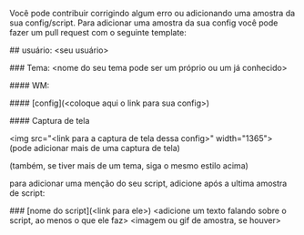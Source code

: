 Você pode contribuir corrigindo algum erro ou adicionando uma amostra da sua config/script.
Para adicionar uma amostra da sua config você pode fazer um pull request com o seguinte template:

\## usuário: <seu usuário>

\### Tema: <nome do seu tema pode ser um próprio ou um já conhecido>

\#### WM: <sua WM aqui>

\#### [config](\<coloque aqui o link para sua config>)

\#### Captura de tela

\<img src="\<link para a captura de tela dessa config>" width="1365">
(pode adicionar mais de uma captura de tela)

(também, se tiver mais de um tema, siga o mesmo estilo acima)

para adicionar uma menção do seu script, adicione após a ultima amostra de script:

\### \[nome do script](\<link para ele>)
\<adicione um texto falando sobre o script, ao menos o que ele faz>
\<imagem ou gif de amostra, se houver>

